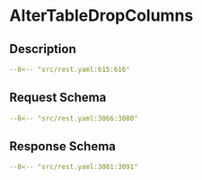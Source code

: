 # AlterTableDropColumns

## Description

```yaml
--8<-- "src/rest.yaml:615:616"
```

## Request Schema

```yaml
--8<-- "src/rest.yaml:3066:3080"
```
## Response Schema

```yaml
--8<-- "src/rest.yaml:3081:3091"
```
